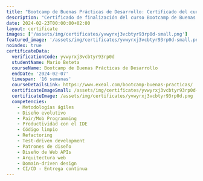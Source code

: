 ```yaml
---
title: "Bootcamp de Buenas Prácticas de Desarrollo: Certificado del curso"
description: "Certificado de finalización del curso Bootcamp de Buenas Prácticas de Desarrollo para Mario Beteta."
date: 2024-02-23T00:00:00+02:00
layout: certificate
images: ['/assets/img/certificates/yvwyrxj3vcbtyr93rp0d-small.png']
featured_image: '/assets/img/certificates/yvwyrxj3vcbtyr93rp0d-small.png'
noindex: true
certificateData:
  verificationCode: yvwyrxj3vcbtyr93rp0d 
  studentName: Mario Beteta
  courseName: Bootcamp de Buenas Prácticas de Desarrollo
  endDate: '2024-02-07'
  timespan: '16 semanas'
  courseDetailsLink: https://www.exeal.com/bootcamp-buenas-practicas/
  certificateImageSmall: /assets/img/certificates/yvwyrxj3vcbtyr93rp0d-small.png
  certificateImage: /assets/img/certificates/yvwyrxj3vcbtyr93rp0d.png
  competencies:
    - Metodologías ágiles
    - Diseño evolutivo
    - Pair/Mob Programming
    - Productividad con el IDE
    - Código limpio
    - Refactoring
    - Test-driven development
    - Patrones de diseño
    - Diseño de Web APIs
    - Arquitectura web
    - Domain-driven design
    - CI/CD - Entrega continua
---
```

